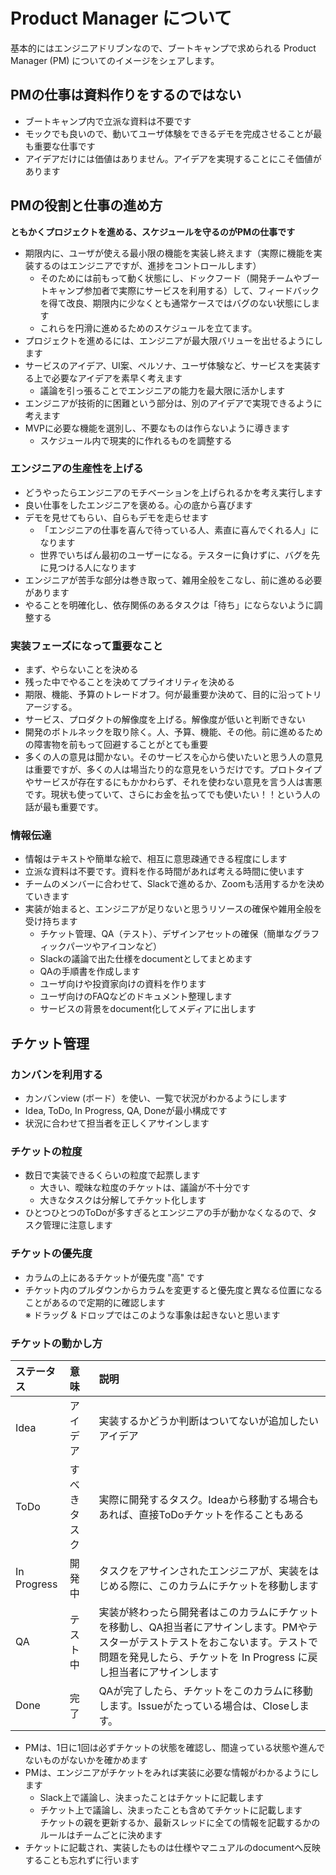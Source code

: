 # Product Manager について

基本的にはエンジニアドリブンなので、ブートキャンプで求められる Product Manager (PM) についてのイメージをシェアします。

## PMの仕事は資料作りをするのではない
- ブートキャンプ内で立派な資料は不要です
- モックでも良いので、動いてユーザ体験をできるデモを完成させることが最も重要な仕事です
- アイデアだけには価値はありません。アイデアを実現することにこそ価値があります

## PMの役割と仕事の進め方
**ともかくプロジェクトを進める、スケジュールを守るのがPMの仕事です**
- 期限内に、ユーザが使える最小限の機能を実装し終えます（実際に機能を実装するのはエンジニアですが、進捗をコントロールします）
  - そのためには前もって動く状態にし、ドックフード（開発チームやブートキャンプ参加者で実際にサービスを利用する）して、フィードバックを得て改良、期限内に少なくとも通常ケースではバグのない状態にします
  - これらを円滑に進めるためのスケジュールを立てます。
- プロジェクトを進めるには、エンジニアが最大限バリューを出せるようにします
- サービスのアイデア、UI案、ペルソナ、ユーザ体験など、サービスを実装する上で必要なアイデアを素早く考えます
  - 議論を引っ張ることでエンジニアの能力を最大限に活かします
- エンジニアが技術的に困難という部分は、別のアイデアで実現できるように考えます
- MVPに必要な機能を選別し、不要なものは作らないように導きます
  - スケジュール内で現実的に作れるものを調整する
 
### エンジニアの生産性を上げる
- どうやったらエンジニアのモチベーションを上げられるかを考え実行します
- 良い仕事をしたエンジニアを褒める。心の底から喜びます
- デモを見せてもらい、自らもデモを走らせます
  - 「エンジニアの仕事を喜んで待っている人、素直に喜んでくれる人」になります
  - 世界でいちばん最初のユーザーになる。テスターに負けずに、バグを先に見つける人になります
-  エンジニアが苦手な部分は巻き取って、雑用全般をこなし、前に進める必要があります
-  やることを明確化し、依存関係のあるタスクは「待ち」にならないように調整する


### 実装フェーズになって重要なこと
 - まず、やらないことを決める
 - 残った中でやることを決めてプライオリティを決める
 - 期限、機能、予算のトレードオフ。何が最重要か決めて、目的に沿ってトリアージする。
 - サービス、プロダクトの解像度を上げる。解像度が低いと判断できない
 - 開発のボトルネックを取り除く。人、予算、機能、その他。前に進めるための障害物を前もって回避することがとても重要
 - 多くの人の意見は聞かない。そのサービスを心から使いたいと思う人の意見は重要ですが、多くの人は場当たり的な意見をいうだけです。プロトタイプやサービスが存在するにもかかわらず、それを使わない意見を言う人は害悪です。現状も使っていて、さらにお金を払ってでも使いたい！！という人の話が最も重要です。

### 情報伝達
- 情報はテキストや簡単な絵で、相互に意思疎通できる程度にします
- 立派な資料は不要です。資料を作る時間があれば考える時間に使います
- チームのメンバーに合わせて、Slackで進めるか、Zoomも活用するかを決めていきます
- 実装が始まると、エンジニアが足りないと思うリソースの確保や雑用全般を受け持ちます
  - チケット管理、QA（テスト）、デザインアセットの確保（簡単なグラフィックパーツやアイコンなど）
  - Slackの議論で出た仕様をdocumentとしてまとめます
  - QAの手順書を作成します
  - ユーザ向けや投資家向けの資料を作ります
  - ユーザ向けのFAQなどのドキュメント整理します
  - サービスの背景をdocument化してメディアに出します


## チケット管理
### カンバンを利用する
- カンバンview (ボード）を使い、一覧で状況がわかるようにします
- Idea, ToDo, In Progress, QA, Doneが最小構成です
- 状況に合わせて担当者を正しくアサインします

### チケットの粒度
- 数日で実装できるくらいの粒度で起票します
  - 大きい、曖昧な粒度のチケットは、議論が不十分です
  - 大きなタスクは分解してチケット化します
- ひとつひとつのToDoが多すぎるとエンジニアの手が動かなくなるので、タスク管理に注意します

### チケットの優先度
- カラムの上にあるチケットが優先度 "高" です
- チケット内のプルダウンからカラムを変更すると優先度と異なる位置になることがあるので定期的に確認します  
  ※ ドラッグ & ドロップではこのような事象は起きないと思います

### チケットの動かし方

| ステータス | 意味 | 説明 |
|:---------|:---------|:---------|
| Idea | アイデア | 実装するかどうか判断はついてないが追加したいアイデア |
| ToDo | すべきタスク | 実際に開発するタスク。Ideaから移動する場合もあれば、直接ToDoチケットを作ることもある |
| In Progress | 開発中 | タスクをアサインされたエンジニアが、実装をはじめる際に、このカラムにチケットを移動します |
| QA | テスト中 | 実装が終わったら開発者はこのカラムにチケットを移動し、QA担当者にアサインします。PMやテスターがテストテストをおこないます。テストで問題を発見したら、チケットを In Progress に戻し担当者にアサインします |
| Done  | 完了 | QAが完了したら、チケットをこのカラムに移動します。Issueがたっている場合は、Closeします。 |

- PMは、1日に1回は必ずチケットの状態を確認し、間違っている状態や進んでないものがないかを確かめます
- PMは、エンジニアがチケットをみれば実装に必要な情報がわかるようにします
  - Slack上で議論し、決まったことはチケットに記載します
  - チケット上で議論し、決まったことも含めてチケットに記載します  
    チケットの親を更新するか、最新スレッドに全ての情報を記載するかのルールはチームごとに決めます
- チケットに記載され、実装したものは仕様やマニュアルのdocumentへ反映することも忘れずに行います
